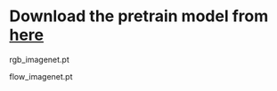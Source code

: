 # Download the pretrain model from [here](https://github.com/piergiaj/pytorch-i3d/tree/master/models)
rgb_imagenet.pt

flow_imagenet.pt

